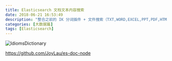 ```yaml
---
title: Elasticsearch 文档文本内容搜索
date: 2018-06-21 16:53:49
description: "整合之前的 IK 分词插件 + 文件搜索（TXT,WORD,EXCEL,PPT,PDF,HTML）"
categories: [大数据篇]
tags: [Elasticsearch]
---
```


<!-- more -->
![IdiomsDictionary](//s3.joylau.cn:9000/blog/attachment.gif)



https://github.com/JoyLau/es-doc-node